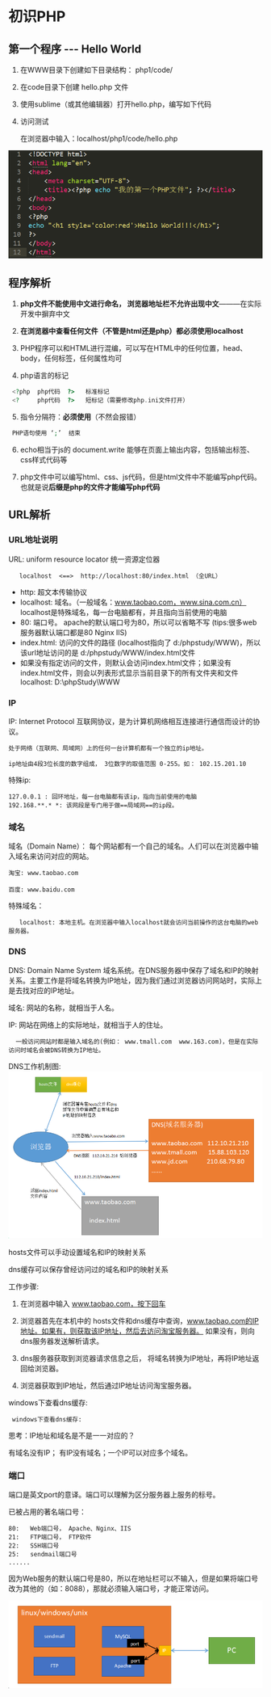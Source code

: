 # 初识PHP

## 第一个程序 --- Hello World

1) 在WWW目录下创建如下目录结构： php1/code/

2) 在code目录下创建  hello.php 文件

3) 使用sublime（或其他编辑器）打开hello.php，编写如下代码

4) 访问测试 

     在浏览器中输入：localhost/php1/code/hello.php

![](../media/1533694176851.png)


##  程序解析


1) **php文件不能使用中文进行命名， 浏览器地址栏不允许出现中文**———在实际开发中摒弃中文

2) **在浏览器中查看任何文件（不管是html还是php）都必须使用localhost**

3) PHP程序可以和HTML进行混编，可以写在HTML中的任何位置，head、body，任何标签，任何属性均可

4) php语言的标记
```php
 <?php  php代码  ?>   标准标记
 <?     php代码  ?>   短标记（需要修改php.ini文件打开）
```

5) 指令分隔符：**必须使用**（不然会报错）
```php
 PHP语句使用 ‘;’  结束     
```

6) echo相当于js的 document.write 能够在页面上输出内容，包括输出标签、css样式代码等

7) php文件中可以编写html、css、js代码，但是html文件中不能编写php代码。也就是说**后缀是php的文件才能编写php代码**


## URL解析

### URL地址说明

URL: uniform resource locator  统一资源定位器

       localhost  <==>  http://localhost:80/index.html （全URL）

- http: 超文本传输协议
- localhost: 域名。（一般域名：www.taobao.com，www.sina.com.cn） localhost是特殊域名，每一台电脑都有，并且指向当前使用的电脑
- 80: 端口号。 apache的默认端口号为80，所以可以省略不写  (tips:很多web服务器默认端口都是80 Nginx IIS)
- index.html: 访问的文件的路径 (localhost指向了 d:/phpstudy/WWW)，所以该url地址访问的是  d:/phpstudy/WWW/index.html文件
- 如果没有指定访问的文件，则默认会访问index.html文件；如果没有index.html文件，则会以列表形式显示当前目录下的所有文件夹和文件
  localhost:  D:\phpStudy\WWW

### IP

IP: Internet Protocol  互联网协议，是为计算机网络相互连接进行通信而设计的协议。

    处于网络（互联网、局域网）上的任何一台计算机都有一个独立的ip地址。
```
ip地址由4段3位长度的数字组成， 3位数字的取值范围 0-255。如： 102.15.201.10
```

特殊ip:
```
127.0.0.1 : 回环地址，每一台电脑都有该ip，指向当前使用的电脑
192.168.**.* *: 该网段是专门用于做==局域网==的ip段。
```

### 域名

域名（Domain Name）： 每个网站都有一个自己的域名。人们可以在浏览器中输入域名来访问对应的网站。

    淘宝: www.taobao.com

    百度: www.baidu.com


特殊域名：
```
   localhost: 本地主机。在浏览器中输入localhost就会访问当前操作的这台电脑的web服务器。
```

###  DNS

  DNS: Domain Name System  域名系统。在DNS服务器中保存了域名和IP的映射关系。主要工作是将域名转换为IP地址，因为我们通过浏览器访问网站时，实际上是去找对应的IP地址。

   域名: 网站的名称，就相当于人名。

   IP: 网站在网络上的实际地址，就相当于人的住址。

      一般访问网站时都是输入域名的(例如： www.tmall.com  www.163.com)，但是在实际访问时域名会被DNS转换为IP地址。

   DNS工作机制图:
   ![](../media/1533537911304.png)

hosts文件可以手动设置域名和IP的映射关系

dns缓存可以保存曾经访问过的域名和IP的映射关系


工作步骤:

1)  在浏览器中输入  www.taobao.com，按下回车

2)  浏览器首先在本机中的 hosts文件和dns缓存中查询，www.taobao.com的IP地址。如果有，则获取该IP地址，然后去访问淘宝服务器。 如果没有，则向dns服务器发送解析请求。

3) dns服务器获取到浏览器请求信息之后， 将域名转换为IP地址，再将IP地址返回给浏览器。

4) 浏览器获取到IP地址，然后通过IP地址访问淘宝服务器。 


 windows下查看dns缓存:

 ```
  windows下查看dns缓存:
 ```

思考：IP地址和域名是不是一一对应的？

  有域名没有IP； 有IP没有域名；一个IP可以对应多个域名。


### 端口

 端口是英文port的意译。端口可以理解为区分服务器上服务的标号。

   已被占用的著名端口号：

```
80:   Web端口号， Apache、Nginx、IIS
21:   FTP端口号， FTP软件
22:   SSH端口号
25:   sendmail端口号
......
```

因为Web服务的默认端口号是80，所以在地址栏可以不输入，但是如果将端口号改为其他的（如：8088），那就必须输入端口号，才能正常访问。

![](../media/1527767769377.png)